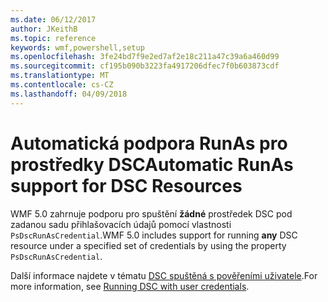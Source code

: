 ```yaml
---
ms.date: 06/12/2017
author: JKeithB
ms.topic: reference
keywords: wmf,powershell,setup
ms.openlocfilehash: 3fe24bd7f9e2ed7af2e18c211a47c39a6a460d99
ms.sourcegitcommit: cf195b090b3223fa4917206dfec7f0b603873cdf
ms.translationtype: MT
ms.contentlocale: cs-CZ
ms.lasthandoff: 04/09/2018
---
```

# <a name="automatic-runas-support-for-dsc-resources"></a><span data-ttu-id="440d9-102">Automatická podpora RunAs pro prostředky DSC</span><span class="sxs-lookup"><span data-stu-id="440d9-102">Automatic RunAs support for DSC Resources</span></span>

<span data-ttu-id="440d9-103">WMF 5.0 zahrnuje podporu pro spuštění **žádné** prostředek DSC pod zadanou sadu přihlašovacích údajů pomocí vlastnosti `PsDscRunAsCredential`.</span><span class="sxs-lookup"><span data-stu-id="440d9-103">WMF 5.0 includes support for running **any** DSC resource under a specified set of credentials by using the property `PsDscRunAsCredential`.</span></span>

<span data-ttu-id="440d9-104">Další informace najdete v tématu [DSC spuštěná s pověřeními uživatele](https://msdn.microsoft.com/powershell/dsc/runasuser).</span><span class="sxs-lookup"><span data-stu-id="440d9-104">For more information, see [Running DSC with user credentials](https://msdn.microsoft.com/powershell/dsc/runasuser).</span></span>